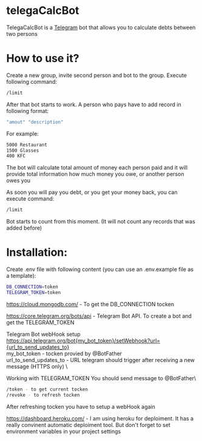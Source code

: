 # telegaCalcBot

TelegaCalcBot is a [Telegram](https://telegram.org/) bot that allows you to calculate debts between two persons

# How to use it?
Create a new group, invite second person and bot to the group.
Execute following command:
```sh
/limit
```
After that bot starts to work.
A person who pays have to add record in following format: 
```sh
"amout" "description"
```
For example:
```sh
5000 Restaurant
1500 Glasses
400 KFC
```

The bot will calculate total amount of money each person paid and it will provide total information how much money you owe, or another person owes you

As soon you will pay you debt, or you get your money back, you can execute command:
```sh
/limit
```
Bot starts to count from this moment. (It will not count any records that was added before)

# Installation:
Create .env file with following content (you can use an .env.example file as a template):
```sh
DB_CONNECTION=token
TELEGRAM_TOKEN=token
```

https://cloud.mongodb.com/ - To get the DB_CONNECTION tocken

https://core.telegram.org/bots/api - Telegram Bot API. To create a bot and get the TELEGRAM_TOKEN  

Telegram Bot webHook setup \
https://api.telegram.org/bot{my_bot_token}/setWebhook?url={url_to_send_updates_to} \
my_bot_token - tocken provied by @BotFather \
url_to_send_updates_to - URL telegram should trigger after receiving a new message (HTTPS only) \

Working with TELEGRAM_TOKEN
You should send message to @BotFather\
```sh
/token - to get current tocken
/revoke - to refresh tocken
```
After refreshing tocken you have to setup a webHook again

https://dashboard.heroku.com/ - I am using heroku for deploiment. It has a really convinent automatic deploiment tool. But don't forget to set environment variables in your project settings
